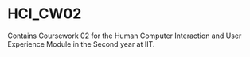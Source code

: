 # HCI_CW02
Contains Coursework 02 for the Human Computer Interaction and User Experience Module in the Second year at IIT.
